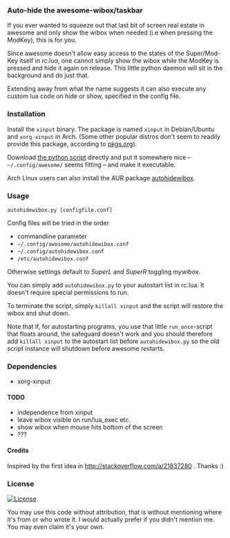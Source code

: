 ### Auto-hide the awesome-wibox/taskbar
If you ever wanted to squeeze out that last bit of screen real estate in awesome and
only show the wibox when needed (i.e when pressing the ModKey), this is for you.

Since awesome doesn't allow easy access to the states of the Super/Mod-Key itself in
*rc.lua*, one cannot simply show the wibox while the ModKey is pressed and hide it again
on release.
This little python daemon will sit in the background and do just that.

Extending away from what the name suggests it can also execute any custom lua code on
hide or show, specified in the config file.

### Installation
Install the `xinput` binary. The package is named `xinput` in Debian/Ubuntu and
`xorg-xinput` in Arch. (Some other popular distros don't seem to readily provide this
package, according to [pkgs.org](https://pkgs.org/search/?q=xinput)).

Download [the python script](
https://raw.githubusercontent.com/grandchild/autohidewibox/master/autohidewibox.py)
directly and put it somewhere nice – `~/.config/awesome/` seems fitting – and make it
executable.

Arch Linux users can also install the AUR package [autohidewibox](
https://aur.archlinux.org/packages/autohidewibox/).

### Usage
```
autohidewibox.py [configfile.conf]
```
Config files will be tried in the order
 * commandline parameter
 * `~/.config/awesome/autohidewibox.conf`
 * `~/.config/autohidewibox.conf`
 * `/etc/autohidewibox.conf`

Otherwise settings default to *SuperL* and *SuperR* toggling *mywibox*.

You can simply add `autohidewibox.py` to your autostart list in rc.lua. It doesn't
require special permissions to run.

To terminate the script, simply `killall xinput` and the script will restore the wibox
and shut down.

Note that if, for autostarting programs, you use that little `run_once`-script that
floats around, the safeguard doesn't work and you should therefore add `killall xinput`
to the autostart list before `autohidewibox.py` so the old script instance will shutdown
before awesome *re*starts.

### Dependencies
 * xorg-xinput

#### TODO
 * independence from xinput
 * leave wibox visible on run/lua_exec etc.
 * show wibox when mouse hits bottom of the screen
 * ???

#### Credits
Inspired by the first idea in http://stackoverflow.com/a/21837280 . Thanks :)

### License

[![License](https://img.shields.io/github/license/grandchild/autohidewibox.svg)](
https://creativecommons.org/publicdomain/zero/1.0/)

You may use this code without attribution, that is without mentioning where it's from or
who wrote it. I would actually prefer if you didn't mention me. You may even claim it's
your own.

